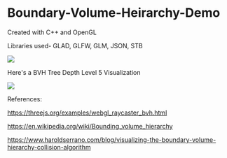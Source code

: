 # Boundary-Volume-Heirarchy-Demo

Created with C++ and OpenGL

Libraries used- GLAD, GLFW, GLM, JSON, STB

![](https://github.com/iamnexxed/Boundary-Volume-Heirarchy-Demo/blob/main/Images/Capture.gif)

Here's a BVH Tree Depth Level 5 Visualization

![](/Images/Capture2.gif)




References:

https://threejs.org/examples/webgl_raycaster_bvh.html

https://en.wikipedia.org/wiki/Bounding_volume_hierarchy

https://www.haroldserrano.com/blog/visualizing-the-boundary-volume-hierarchy-collision-algorithm
